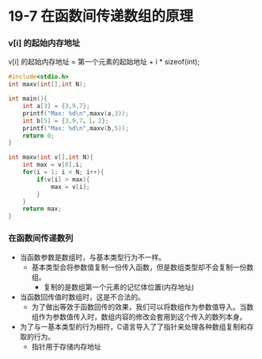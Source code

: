 # 19-7 在函数间传递数组的原理



### v[i] 的起始内存地址

v[i] 的起始内存地址 = 第一个元素的起始地址 + i * sizeof(int);



```c
#include<stdio.h>
int maxv(int[],int N);

int main(){
	int a[3] = {3,9,7};
	printf("Max: %d\n",maxv(a,3));
	int b[5] = {3,9,7，1，2};
    printf("Max: %d\n",maxv(b,5));
	return 0;
}

int maxv(int v[],int N){ 
	int max = v[0],i;
	for(i = 1; i < N; i++){
		if(v[i] > max){
			max = v[i];
		}
	}
	return max;
}
```



### 在函数间传递数列

- 当函数参数是数组时，与基本类型行为不一样。
  - 基本类型会将参数值复制一份传入函数，但是数组类型却不会复制一份数组。
    - 复制的是数组第一个元素的记忆体位置(内存地址)
- 当函数回传值时数组时，这是不合法的。
  - 为了做出等效于函数回传的效果，我们可以将数组作为参数值导入。当数组作为参数值传入时，数组内容的修改会套用到这个传入的数列本身。
- 为了与一基本类型的行为相符，C语言导入了了指针来处理各种数组复制和存取的行为。
  - 指针用于存储内存地址
